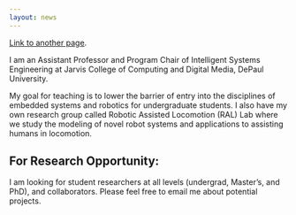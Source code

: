 ```yaml
---
layout: news
---
```


[Link to another page](./another-page.html).


I am an Assistant Professor and Program Chair of Intelligent Systems Engineering at Jarvis College of Computing and Digital Media, DePaul University.

My goal for teaching is to lower the barrier of entry into the disciplines of embedded systems and robotics for undergraduate students. I also have my own research group called Robotic Assisted Locomotion (RAL) Lab where we study the modeling of novel robot systems and applications to assisting humans in locomotion.



## For Research Opportunity: 

I am looking for student researchers at all levels (undergrad, Master’s, and PhD), and collaborators. Please feel free to email me about potential projects.


